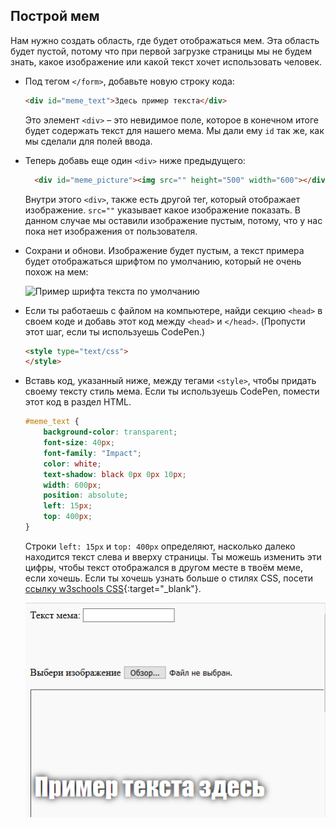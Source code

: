 ## Построй мем

Нам нужно создать область, где будет отображаться мем. Эта область будет пустой, потому что при первой загрузке страницы мы не будем знать, какое изображение или какой текст хочет использовать человек.

- Под тегом `</form>`, добавьте новую строку кода:

  ```html
  <div id="meme_text">Здесь пример текста</div>
  ```

  Это элемент `<div>` – это невидимое поле, которое в конечном итоге будет содержать текст для нашего мема. Мы дали ему `id` так же, как мы сделали для полей ввода.

- Теперь добавь еще один `<div>` ниже предыдущего:

  ```html
    <div id="meme_picture"><img src="" height="500" width="600"></div>
    ```

    Внутри этого `<div>`, также есть другой тег, который отображает изображение. `src=""` указывает какое изображение показать. В данном случае мы оставили изображение пустым, потому, что у нас пока нет изображения от пользователя.

- Сохрани и обнови. Изображение будет пустым, а текст примера будет отображаться шрифтом по умолчанию, который не очень похож на мем:

    ![Пример шрифта текста по умолчанию](images/example-text-default.png)

- Если ты работаешь с файлом на компьютере, найди секцию `<head>` в своем коде и добавь этот код между `<head>` и `</head>`. (Пропусти этот шаг, если ты используешь CodePen.)

  ```html
  <style type="text/css">
  </style>
  ```

- Вставь код, указанный ниже, между тегами `<style>`, чтобы придать своему тексту стиль мема. Если ты используешь CodePen, помести этот код в раздел HTML.

    ```css
    #meme_text {
        background-color: transparent;
        font-size: 40px;
        font-family: "Impact";
        color: white;
        text-shadow: black 0px 0px 10px;
        width: 600px;
        position: absolute;
        left: 15px;
        top: 400px;
    }
    ```

  Строки `left: 15px` и `top: 400px` определяют, насколько далеко находится текст слева и вверху страницы. Ты можешь изменить эти цифры, чтобы текст отображался в другом месте в твоём меме, если хочешь. Если ты хочешь узнать больше о стилях CSS, посети [ссылку w3schools CSS](http://www.w3schools.com/CSSref/){:target="_blank"}.

  ![Пример текста в меме](images/example-text-memey.png)
